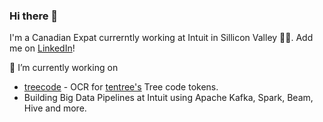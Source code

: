 ### Hi there 👋

I'm a Canadian Expat currerntly working at Intuit in Sillicon Valley 👨‍💻. Add me on [LinkedIn](https://linkedin.com/in/cole-mackenzie)!

🔭 I’m currently working on

- [treecode](https://github.com/cmackenzie1/treecode) - OCR for [tentree's](https://tentree.com) Tree code tokens.
- Building Big Data Pipelines at Intuit using Apache Kafka, Spark, Beam, Hive and more.

<!--
**cmackenzie1/cmackenzie1** is a ✨ _special_ ✨ repository because its `README.md` (this file) appears on your GitHub profile.

Here are some ideas to get you started:

- 🔭 I’m currently working on ...
- 🌱 I’m currently learning ...
- 👯 I’m looking to collaborate on ...
- 🤔 I’m looking for help with ...
- 💬 Ask me about ...
- 📫 How to reach me: ...
- 😄 Pronouns: ...
- ⚡ Fun fact: ...
-->
